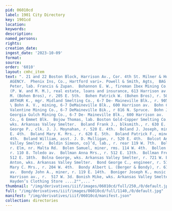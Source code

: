 ```yaml
---
pid: 06010cd
label: 1901 City Directory
key: 1901cd
location: 
keywords: 
description: 
named_persons: 
rights: 
creation_date: 
ingest_date: '2023-10-09'
format: 
source: 
order: '6010'
layout: cmhc_item
text: ". 21 and 22 Boston Block, Harrison Av., Cor. 4th St. Milner & Hur PIONEER INSURANCE
  AGENCY.  Phenix Ins, Co., Hartford vari». Powell & Smith, Agts,  BAG 86 BON  Bogunovich
  Peter, lab. Francis & Zupan.  Bohannon E. W., fireman Ibex Mining Co.  BOHEN BROS.
  (P. W. and M. M.), real estate, loans and insurance, 613 Harrison av.  Bohen Michael
  M. (Bohen Bros), r. 205 E. 5th.  Bohen Patrick W. (Bohen Bros), r. 504 E. 4th.  BOHN
  ARTHUR K., mgr. Midland Smelting Co., 6-7 De- Maineville Blk., r. 905 N. Spruce.
  \ Bohn A. V., mining, 6-7 DeMaineville Blk., 600 Harrison av.  Bohn C. A., sec.
  Valentine Mining Co., 6-7 DeMaineville Bik., r 816 N. Spruce.  Bohn John V., mgr.
  Georgia Gulch Mining Co., 6-7 De- Maineville Blk., 600 Harrison av.  Bohn Mining
  Co., 6 Emmet Blk.  Bojow Thomas, lab. Boston Gold-Copper Smelting Co.  Boka Steve,
  wks. Arkansas Valley Smelter.  Boland Frank J., blksmith., r. 630 E. 10th.  Boland
  George P., clk. J. J. Moynahan, r. 520 E. 4th.  Boland J. Joseph, miner, r. 520
  E. 4th.  Boland Mary K. Mrs., r. 620 E. 5th.  Boland Patrick F., miner, r. 520 E.
  4th.  Boland William, asst. J. D. Mulligan, r. 520 E. 4th.  Bolcot Ant, wks. Arkansas
  Valley Smelter.  Boldin Simeon, co}’d, lab., r. rear 119 W. 7th.  Bolen Joseph,
  r. Elm, nr. Malta Rd.  Bolen Samuel, miner, rms. 114 W. 4th.  Bollen John A., miner,
  r. 110 8. Toledo av.  Bollman Anna Mrs., r. 512 E. 13th.  Bollman Fred, lab, r.
  512 E. 18th.  Bolna George, wks. Arkansas Valley Smelter, r. 721 W. Elm.  Bolog
  Anton, wks. Arkansas Valley Smelter.  Bond George C., engineer, r. 516 E. 9th.  Bond
  Mary C. Mrs., r. 204 W. 4th.  Bondy Albert L. (Berger & Bondy), r. 614 Harrison
  av.  Bondy John A., miner, r. 119 E. 14th.  Boniger Joseph K., music dealer, 708
  Harrison av., r.  517 W. 3d. Bonish Mike, wks. Arkansas Valley Smelter.  KNOX HATS,
  Hayden’s Clothing Store ....2°°,... "
thumbnail: "/img/derivatives/iiif/images/06010cd/full/250,/0/default.jpg"
full: "/img/derivatives/iiif/images/06010cd/full/1140,/0/default.jpg"
manifest: "/img/derivatives/iiif/06010cd/manifest.json"
collection: directories
---
```

